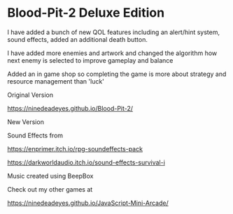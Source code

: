 # Blood-Pit-2 Deluxe Edition 


 I have added a bunch of new QOL features including an alert/hint system, sound effects, added an additional death button. 
 
 I have added more enemies and artwork and changed the algorithm how next enemy is selected to improve gameplay and balance
 
 Added an in game shop so completing the game is more about strategy and resource management than 'luck'  

Original Version 

https://ninedeadeyes.github.io/Blood-Pit-2/

New Version 


Sound Effects from 

https://enprimer.itch.io/rpg-soundeffects-pack

https://darkworldaudio.itch.io/sound-effects-survival-i

Music created using BeepBox


Check out my other games at 

https://ninedeadeyes.github.io/JavaScript-Mini-Arcade/

